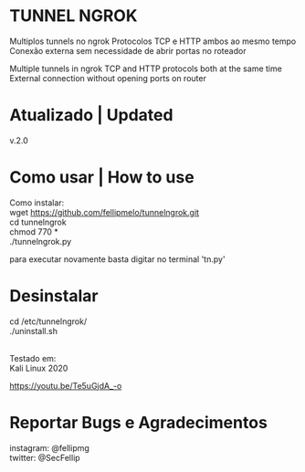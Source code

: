# TUNNEL NGROK
Multiplos tunnels no ngrok
Protocolos TCP e HTTP ambos ao mesmo tempo
Conexão externa sem necessidade de abrir portas no roteador

Multiple tunnels in ngrok TCP and HTTP protocols both at the same time External connection without opening ports on router

# Atualizado | Updated
v.2.0
# Como usar | How to use
Como instalar: <br/>
wget https://github.com/fellipmelo/tunnelngrok.git <br/>
cd tunnelngrok <br/>
chmod 770 * <br/>
./tunnelngrok.py <br/>

para executar novamente basta digitar no terminal 'tn.py'

# Desinstalar

cd /etc/tunnelngrok/ <br/>
./uninstall.sh <br/> <br/>


Testado em: <br/>
Kali Linux 2020

https://youtu.be/Te5uGjdA_-o

# Reportar Bugs e Agradecimentos
instagram: @fellipmg <br/>
twitter: @SecFellip
